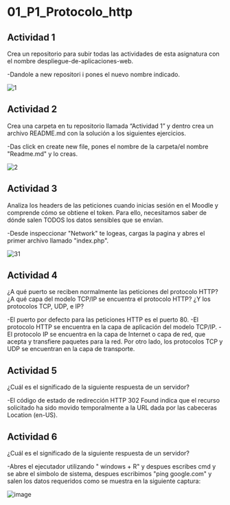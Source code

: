 # 01_P1_Protocolo_http
## Actividad 1
Crea un repositorio para subir todas las actividades de esta asignatura con el
nombre despliegue-de-aplicaciones-web.

-Dandole a new repositori i pones el nuevo nombre indicado.

![1](https://github.com/orsunyer/despliegue-de-aplicaciones-web/assets/144775484/437dd5a0-f344-4d78-a7ec-6425b7467875)

## Actividad 2
Crea una carpeta en tu repositorio llamada “Actividad 1” y dentro crea un archivo
README.md con la solución a los siguientes ejercicios.

-Das click en create new file, pones el nombre de la carpeta/el nombre "Readme.md" y lo creas.

![2](https://github.com/orsunyer/despliegue-de-aplicaciones-web/assets/144775484/d0b903de-e00b-40f3-85c1-aec012b37eaf)


## Actividad 3
Analiza los headers de las peticiones cuando inicias sesión en el Moodle y comprende
cómo se obtiene el token. Para ello, necesitamos saber de dónde salen TODOS los
datos sensibles que se envían.

-Desde inspeccionar "Network" te logeas, cargas la pagina y abres el primer archivo llamado "index.php". 

![31](https://github.com/orsunyer/despliegue-de-aplicaciones-web/assets/144775484/f4892ddd-07f6-4da9-a258-3703b8431c78)

## Actividad 4
¿A qué puerto se reciben normalmente las peticiones del protocolo HTTP? ¿A qué
capa del modelo TCP/IP se encuentra el protocolo HTTP? ¿Y los protocolos TCP,
UDP, e IP?

-El puerto por defecto para las peticiones HTTP es el puerto 80. 
-El protocolo HTTP se encuentra en la capa de aplicación del modelo TCP/IP.
-El protocolo IP se encuentra en la capa de Internet o capa de red, que acepta y transfiere paquetes para la red. Por otro lado, los protocolos TCP y UDP se encuentran en la capa de transporte.

## Actividad 5
¿Cuál es el significado de la siguiente respuesta de un servidor?

-El código de estado de redirección HTTP 302 Found indica que el recurso solicitado ha sido movido temporalmente a la URL dada por las cabeceras Location (en-US).

## Actividad 6
¿Cuál es el significado de la siguiente respuesta de un servidor?

-Abres el ejecutador utilizando " windows + R" y despues escribes cmd y se abre el simbolo de sistema, despues escribimos "ping google.com" y salen los datos requeridos como se muestra en la siguiente captura:

![image](https://github.com/orsunyer/despliegue-de-aplicaciones-web/assets/144775484/82d2aa77-a17f-4d2e-8870-386df5d841f8)


